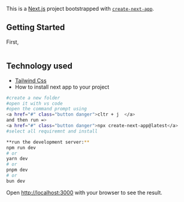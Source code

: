 This is a [Next.js](https://nextjs.org) project bootstrapped with [`create-next-app`](https://github.com/vercel/next.js/tree/canary/packages/create-next-app).

## Getting Started

First,

```bash

```



## Technology used
- [Tailwind Css](https://tailwindcss.com/)
- How to install next app to your project
```bash
#create a new folder
#open it with vs code
#open the command prompt using
<a href="#" class="button danger">cltr + j  </a>
and then run =>
<a href="#" class="button danger">npx create-next-app@latest</a>
#select all requiremnt and install

**run the development server:**
npm run dev
# or
yarn dev
# or
pnpm dev
# or
bun dev
```
Open [http://localhost:3000](http://localhost:3000) with your browser to see the result.
